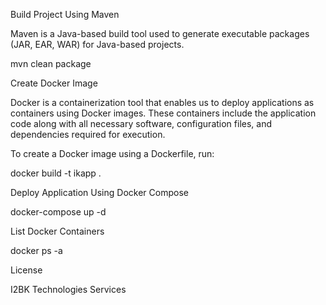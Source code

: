 Build Project Using Maven

Maven is a Java-based build tool used to generate executable packages (JAR, EAR, WAR) for Java-based projects.

mvn clean package

Create Docker Image

Docker is a containerization tool that enables us to deploy applications as containers using Docker images. These containers include the application code along with all necessary software, configuration files, and dependencies required for execution.

To create a Docker image using a Dockerfile, run:

docker build -t ikapp .

Deploy Application Using Docker Compose

docker-compose up -d

List Docker Containers

docker ps -a

License

I2BK Technologies Services